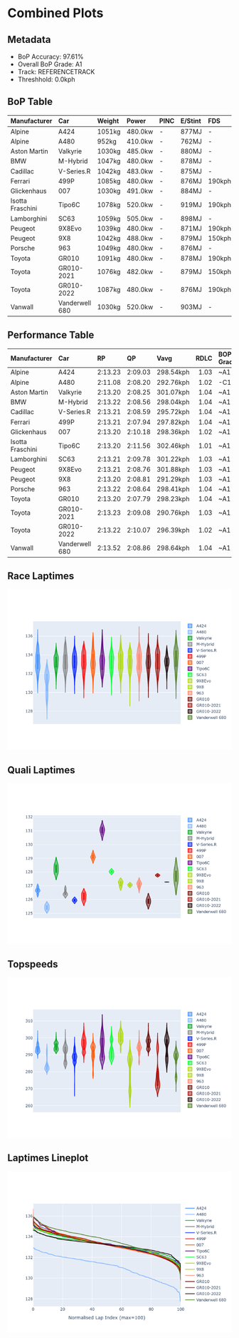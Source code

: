 # Combined Plots

## Metadata

- BoP Accuracy: 97.61%
- Overall BoP Grade: A1
- Track: REFERENCETRACK
- Threshhold: 0.0kph

## BoP Table
| Manufacturer     | Car            | Weight   | Power   | PINC   | E/Stint   | FDS    | RDP    | QDP    | TDP    |
|:-----------------|:---------------|:---------|:--------|:-------|:----------|:-------|:-------|:-------|:-------|
| Alpine           | A424           | 1051kg   | 480.0kw | -      | 877MJ     | -      | 52.35% | 61.85% | 27.84% |
| Alpine           | A480           | 952kg    | 410.0kw | -      | 762MJ     | -      | 54.51% | 76.19% | 54.04% |
| Aston Martin     | Valkyrie       | 1030kg   | 485.0kw | -      | 880MJ     | -      | 53.59% | 53.33% | 21.51% |
| BMW              | M-Hybrid       | 1047kg   | 480.0kw | -      | 878MJ     | -      | 53.26% | 57.23% | 34.54% |
| Cadillac         | V-Series.R     | 1042kg   | 483.0kw | -      | 875MJ     | -      | 47.80% | 56.73% | 19.63% |
| Ferrari          | 499P           | 1085kg   | 480.0kw | -      | 876MJ     | 190kph | 53.02% | 42.32% | 9.88%  |
| Glickenhaus      | 007            | 1030kg   | 491.0kw | -      | 884MJ     | -      | 46.49% | 46.07% | 47.78% |
| Isotta Fraschini | Tipo6C         | 1078kg   | 520.0kw | -      | 919MJ     | 190kph | 43.95% | 47.22% | 31.53% |
| Lamborghini      | SC63           | 1059kg   | 505.0kw | -      | 898MJ     | -      | 46.33% | 59.50% | 29.33% |
| Peugeot          | 9X8Evo         | 1039kg   | 480.0kw | -      | 871MJ     | 190kph | 48.47% | 51.26% | 16.02% |
| Peugeot          | 9X8            | 1042kg   | 488.0kw | -      | 879MJ     | 150kph | 54.07% | 57.08% | 10.80% |
| Porsche          | 963            | 1049kg   | 480.0kw | -      | 876MJ     | -      | 50.87% | 45.25% | 30.77% |
| Toyota           | GR010          | 1091kg   | 480.0kw | -      | 878MJ     | 190kph | 52.43% | 57.12% | 12.82% |
| Toyota           | GR010-2021     | 1076kg   | 482.0kw | -      | 879MJ     | 150kph | 54.09% | 52.67% | 26.37% |
| Toyota           | GR010-2022     | 1087kg   | 480.0kw | -      | 876MJ     | 190kph | 53.48% | 69.44% | 7.86%  |
| Vanwall          | Vanderwell 680 | 1030kg   | 520.0kw | -      | 903MJ     | -      | 53.41% | 56.28% | 29.85% |

## Performance Table
| Manufacturer     | Car            | RP      | QP      | Vavg      |   RDLC | BOP-Grade   | Match   |
|:-----------------|:---------------|:--------|:--------|:----------|-------:|:------------|:--------|
| Alpine           | A424           | 2:13.23 | 2:09.03 | 298.54kph |   1.03 | ~A1         | 99.30%  |
| Alpine           | A480           | 2:11.08 | 2:08.20 | 292.76kph |   1.02 | -C1         | 77.98%  |
| Aston Martin     | Valkyrie       | 2:13.20 | 2:08.25 | 301.07kph |   1.04 | ~A1         | 100.00% |
| BMW              | M-Hybrid       | 2:13.22 | 2:08.56 | 298.04kph |   1.04 | ~A1         | 99.56%  |
| Cadillac         | V-Series.R     | 2:13.21 | 2:08.59 | 295.72kph |   1.04 | ~A1         | 99.79%  |
| Ferrari          | 499P           | 2:13.21 | 2:07.94 | 297.82kph |   1.04 | ~A1         | 99.83%  |
| Glickenhaus      | 007            | 2:13.20 | 2:10.18 | 298.36kph |   1.02 | ~A1         | 96.04%  |
| Isotta Fraschini | Tipo6C         | 2:13.20 | 2:11.56 | 302.46kph |   1.01 | ~A1         | 96.27%  |
| Lamborghini      | SC63           | 2:13.21 | 2:09.78 | 301.22kph |   1.03 | ~A1         | 100.00% |
| Peugeot          | 9X8Evo         | 2:13.21 | 2:08.76 | 301.88kph |   1.03 | ~A1         | 99.00%  |
| Peugeot          | 9X8            | 2:13.20 | 2:08.81 | 291.29kph |   1.03 | ~A1         | 99.94%  |
| Porsche          | 963            | 2:13.22 | 2:08.64 | 298.41kph |   1.04 | ~A1         | 99.81%  |
| Toyota           | GR010          | 2:13.20 | 2:07.79 | 298.23kph |   1.04 | ~A1         | 99.71%  |
| Toyota           | GR010-2021     | 2:13.23 | 2:09.08 | 290.76kph |   1.03 | ~A1         | 99.12%  |
| Toyota           | GR010-2022     | 2:13.22 | 2:10.07 | 296.39kph |   1.02 | ~A1         | 100.00% |
| Vanwall          | Vanderwell 680 | 2:13.52 | 2:08.86 | 298.64kph |   1.04 | ~A1         | 95.39%  |

## Race Laptimes
![Race Laptimes](images/race_violin.png)

## Quali Laptimes
![Quali Laptimes](images/quali_violin.png)

## Topspeeds
![Topspeeds](images/topspeed_violin.png)

## Laptimes Lineplot
![Laptimes Lineplot](images/laptime_line.png)

